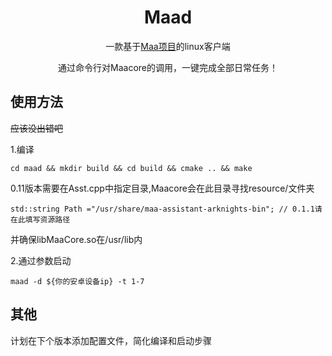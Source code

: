 <div align="center">

# Maad

一款基于[Maa项目](https://github.com/MaaAssistantArknights/MaaAssistantArknights)的linux客户端

通过命令行对Maacore的调用，一键完成全部日常任务！

</div>

## 使用方法

~~应该没出错吧~~

1.编译

    cd maad && mkdir build && cd build && cmake .. && make

0.11版本需要在Asst.cpp中指定目录,Maacore会在此目录寻找resource/文件夹

    std::string Path ="/usr/share/maa-assistant-arknights-bin"; // 0.1.1请在此填写资源路径

并确保libMaaCore.so在/usr/lib内

2.通过参数启动
    
    maad -d ${你的安卓设备ip} -t 1-7

## 其他

计划在下个版本添加配置文件，简化编译和启动步骤


